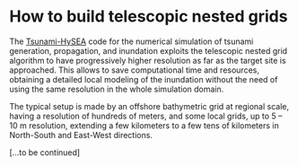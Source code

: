 # **How to build telescopic nested grids**

The <a href=../../background/Tsunami-HySEA target="_blank">Tsunami-HySEA</a> code for the numerical simulation of tsunami generation, propagation, and inundation exploits the telescopic nested grid algorithm to have progressively higher resolution as far as the target site is approached. This allows to save computational time and resources, obtaining a detailed local modeling of the inundation without the need of using the same resolution in the whole simulation domain.

The typical setup is made by an offshore bathymetric grid at regional scale, having a resolution of hundreds of meters, and some local grids, up to 5 – 10 m resolution, extending a few kilometers to a few tens of kilometers in North-South and East-West directions.

[...to be continued]
